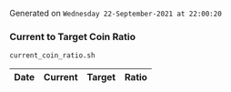 Generated on `Wednesday 22-September-2021 at 22:00:20`

### Current to Target Coin Ratio
`current_coin_ratio.sh`

Date|Current|Target|Ratio
---|---|---|---
